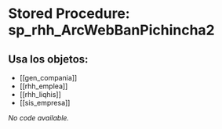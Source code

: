 # Stored Procedure: sp_rhh_ArcWebBanPichincha2

## Usa los objetos:
- [[gen_compania]]
- [[rhh_emplea]]
- [[rhh_liqhis]]
- [[sis_empresa]]

*No code available.*
